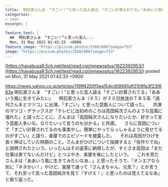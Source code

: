 ```yaml
---
title:  明石家さんま　“すごい！”と思った芸人語る 「すごい計算されてる」「ああいう風に生きてみたい」  
categories:
- news
excerpt: |
  
feature_text: |
  ##  明石家さんま　“すごい！”と思った芸人...
  Mon, 31 May 2021 01:42:33  +0900
feature_image: "https://picsum.photos/2560/600?image=733"
image: "https://picsum.photos/2560/600?image=733"
---
```


[https://hayabusa9.5ch.net/test/read.cgi/mnewsplus/1622392953/](https://hayabusa9.5ch.net/test/read.cgi/mnewsplus/1622392953/)
posted on Mon, 31 May 2021 01:42:33  +0900

<!--more-->

https://news.yahoo.co.jp/articles/119ff4250f5ea154cd59565df2109fa3f23f883a 明石家さんま　“すごい！”と思った芸人語る「すごい計算されてる」「ああいう風に生きてみたい」 　明石家さんま（６５）が３０日放送のＴＢＳ系「週刊さんまとマツコ」に出演。「すごい」と思った芸能人について語った。 　共演のマツコ・デラックスが「テレビに出初めのころは高田純次さんのような芸風に憧れた」と語ったことに、さんまは「高田純次さんになりたいとか、好きって言う芸能人多いな。なりたいって言うのも分かる」と共感。 　さらに高田について「すごい計算されてるのも事実やし。簡単にやってらっしゃるように見せてるのがすごい」と語り、楽屋でのエピソードを披露した。 　それは高田がひげを長く伸ばしていた時期のこと。さんまがひげについて指摘すると「役作りでね」と説明されたという。いったんはその返答に納得したが、すぐさま高田は「まだ仕事は来てないんだけど」とつぶやき、楽屋を後にしたという。 　これを見たさんまは「ああいう風に生きてみたいなあ…」と思ったそうで、「オンエアなら別に『ネタかい！』やけど、楽屋で通って『さんまちゃん、元気？』とか言うて、それ言って去った高田純次を見て『すげえ！』と思ったのは覚えてるなあ」と振り返った。
